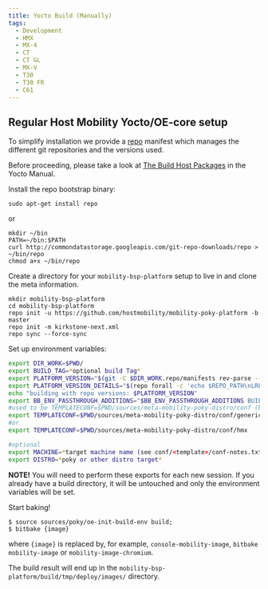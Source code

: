 ```yaml
---
title: Yocto Build (Manually)
tags:
  - Development
  - HMX
  - MX-4
  - CT
  - CT GL
  - MX-V
  - T30
  - T30 FR
  - C61
---
```


## Regular Host Mobility Yocto/OE-core setup

To simplify installation we provide a [repo](http://code.google.com/p/git-repo) manifest which manages the different git repositories
and the versions used.

Before proceeding, please take a look at [The Build Host Packages](http://www.yoctoproject.org/docs/2.3/mega-manual/mega-manual.html#packages) in the Yocto Manual.

Install the repo bootstrap binary:

```
sudo apt-get install repo
```

or

```
mkdir ~/bin
PATH=~/bin:$PATH
curl http://commondatastorage.googleapis.com/git-repo-downloads/repo > ~/bin/repo
chmod a+x ~/bin/repo
```

Create a directory for your `mobility-bsp-platform` setup to live in and clone the meta information.
```
mkdir mobility-bsp-platform
cd mobility-bsp-platform
repo init -u https://github.com/hostmobility/mobility-poky-platform -b master
repo init -m kirkstone-next.xml
repo sync --force-sync
```

Set up environment variables:
```bash
export DIR_WORK=$PWD/
export BUILD_TAG=*optional build Tag*
export PLATFORM_VERSION="$(git -C $DIR_WORK.repo/manifests rev-parse --short HEAD)"
export PLATFORM_VERSION_DETAILS="$(repo forall -c 'echo $REPO_PATH\nLREV: $REPO_LREV\nRREV: $REPO_RREV; git diff --stat -b $REPO_LREV..HEAD ; echo -n "Commit: " ; git rev-parse HEAD ; echo -n "Uncommited changes: " ; git status -b -s ; git diff --stat -b ; echo ')"
echo "building with repo versions: $PLATFORM_VERSION"
export BB_ENV_PASSTHROUGH_ADDITIONS="$BB_ENV_PASSTHROUGH_ADDITIONS BUILD_TAG PLATFORM_VERSION PLATFORM_VERSION_DETAILS"
#used to be TEMPLATECONF=$PWD/sources/meta-mobility-poky-distro/conf (before kirkstone export)
export TEMPLATECONF=$PWD/sources/meta-mobility-poky-distro/conf/generic
#or
export TEMPLATECONF=$PWD/sources/meta-mobility-poky-distro/conf/hmx

#optional
export MACHINE=*target machine name (see conf/<template>/conf-notes.txt in yocto metadata)*
export DISTRO=*poky or other distro target*
```
**NOTE!** You will need to perform these exports for each new session. If you already have
a build directory, it will be untouched and only the environment variables will be set.

Start baking!
```
$ source sources/poky/oe-init-build-env build;
$ bitbake {image}
```

where `{image}` is replaced by, for example, `console-mobility-image`, `bitbake mobility-image` or `mobility-image-chromium`.

The build result will end up in the `mobility-bsp-platform/build/tmp/deploy/images/` directory.




